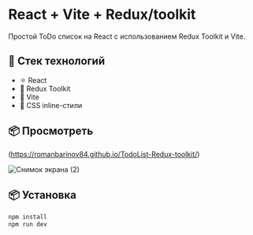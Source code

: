 # React + Vite + Redux/toolkit

Простой ToDo список на React с использованием Redux Toolkit и Vite.

## 🚀 Стек технологий

- ⚛️ React
- 🎯 Redux Toolkit
- 🧪 Vite
- 💅 CSS inline-стили 

## 📦 Просмотреть

(https://romanbarinov84.github.io/TodoList-Redux-toolkit/)


![Снимок экрана (2)](https://github.com/user-attachments/assets/5b50a34a-e02a-4256-a478-489506886c85)

## 📦 Установка
```bash
npm install
npm run dev
